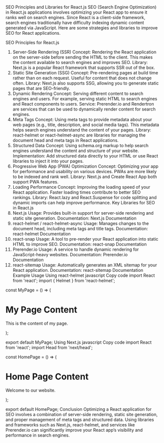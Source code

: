 
SEO Principles and Libraries for React.js
SEO (Search Engine Optimization) in React.js applications involves optimizing your React app to ensure it ranks well on search engines. Since React is a client-side framework, search engines traditionally have difficulty indexing dynamic content generated via JavaScript. Here are some strategies and libraries to improve SEO for React applications.

SEO Principles for React.js
1. Server-Side Rendering (SSR)
Concept: Rendering the React application on the server-side before sending the HTML to the client. This makes the content available to search engines and improves SEO.
Library: Next.js is a popular React framework that supports SSR out of the box.
2. Static Site Generation (SSG)
Concept: Pre-rendering pages at build time rather than on each request. Useful for content that does not change often.
Library: Next.js also supports SSG, allowing you to generate static pages that are SEO-friendly.
3. Dynamic Rendering
Concept: Serving different content to search engines and users. For example, serving static HTML to search engines and React components to users.
Service: Prerender.io and Rendertron are services that can be used to dynamically render content for search engines.
4. Meta Tags
Concept: Using meta tags to provide metadata about your web pages (e.g., title, description, and social media tags). This metadata helps search engines understand the content of your pages.
Library: react-helmet or react-helmet-async are libraries for managing the document head and meta tags in React applications.
5. Structured Data
Concept: Using schema.org markup to help search engines understand the content and structure of your website.
Implementation: Add structured data directly to your HTML or use React libraries to inject it into your pages.
6. Progressive Web App (PWA) Optimization
Concept: Optimizing your app for performance and usability on various devices. PWAs are more likely to be indexed and rank well.
Library: Next.js and Create React App both support PWA features.
7. Loading Performance
Concept: Improving the loading speed of your React application. Faster loading times contribute to better SEO rankings.
Library: React.lazy and React.Suspense for code splitting and dynamic imports can help improve performance.
Key Libraries for SEO in React.js
1. Next.js
Usage: Provides built-in support for server-side rendering and static site generation.
Documentation: Next.js Documentation
2. react-helmet / react-helmet-async
Usage: Manages changes to the document head, including meta tags and title tags.
Documentation: react-helmet Documentation
3. react-snap
Usage: A tool to pre-render your React application into static HTML to improve SEO.
Documentation: react-snap Documentation
4. Prerender.io
Usage: A service to handle dynamic rendering for JavaScript-heavy websites.
Documentation: Prerender.io Documentation
5. react-sitemap
Usage: Automatically generates an XML sitemap for your React application.
Documentation: react-sitemap Documentation
Example Usage
Using react-helmet
javascript
Copy code
import React from 'react';
import { Helmet } from 'react-helmet';

const MyPage = () => (
  <div>
    <Helmet>
      <title>My Page Title</title>
      <meta name="description" content="This is the description of my page." />
      <meta property="og:title" content="My Page Title" />
      <meta property="og:description" content="This is the description of my page." />
      <meta property="og:image" content="https://example.com/image.jpg" />
    </Helmet>
    <h1>My Page Content</h1>
    <p>This is the content of my page.</p>
  </div>
);

export default MyPage;
Using Next.js
javascript
Copy code
import React from 'react';
import Head from 'next/head';

const HomePage = () => (
  <div>
    <Head>
      <title>Home Page</title>
      <meta name="description" content="Welcome to the home page." />
    </Head>
    <h1>Home Page Content</h1>
    <p>Welcome to our website.</p>
  </div>
);

export default HomePage;
Conclusion
Optimizing a React application for SEO involves a combination of server-side rendering, static site generation, and proper management of meta tags and structured data. Using libraries and frameworks such as Next.js, react-helmet, and services like Prerender.io can significantly improve your React app’s visibility and performance in search engines.